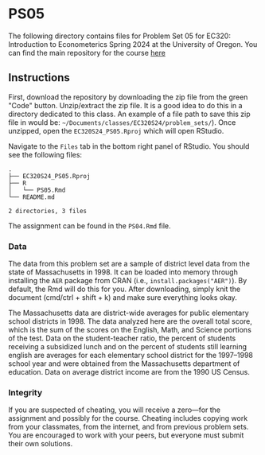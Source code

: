 # PS05

The following directory contains files for Problem Set 05 for EC320: Introduction to Econometerics Spring 2024 at the University of Oregon. You can find the main repository for the course [here](https://www.github.com/ajdickinson/EC320S24)


## Instructions

First, download the repository by downloading the zip file from the green "Code" button. Unzip/extract the zip file. It is a good idea to do this in a directory dedicated to this class. An example of a file path to save this zip file in would be: `~/Documents/classes/EC320S24/problem_sets/`). Once unzipped, open the `EC320S24_PS05.Rproj` which will open RStudio.

Navigate to the `Files` tab in the bottom right panel of RStudio. You should see the following files:

```
.
├── EC320S24_PS05.Rproj
├── R
│   └── PS05.Rmd
└── README.md

2 directories, 3 files
```

The assignment can be found in the `PS04.Rmd` file. 

### Data

The data from this problem set are a sample of district level data from the state of Massachusetts in 1998. It can be loaded into memory through installing the `AER` package from CRAN (i.e., `install.packages("AER")`). By default, the Rmd will do this for you. After downloading, simply knit the document (cmd/ctrl + shift + k) and make sure everything looks okay.

The Massachusetts data are district-wide averages for public elementary school districts in 1998. The data analyzed here are the overall total score, which is the sum of the scores on the English, Math, and Science portions of the test. Data on the student-teacher ratio, the percent of students receiving a subsidized lunch and on the percent of students still learning english are averages for each elementary school district for the 1997–1998 school year and were obtained from the Massachusetts department of education. Data on average district income are from the 1990 US Census.

### Integrity

If you are suspected of cheating, you will receive a zero—for the assignment and possibly for the course. Cheating includes copying work from your classmates, from the internet, and from previous problem sets. You are encouraged to work with your peers, but everyone must submit their own solutions.

